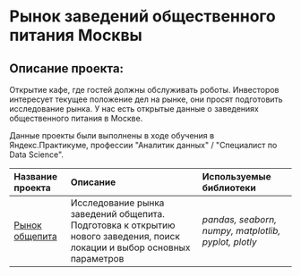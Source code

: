 # Рынок заведений общественного питания Москвы
## Описание проекта: 
Открытие кафе, где гостей должны обслуживать роботы. Инвесторов интересует текущее положение дел на рынке, они просят подготовить исследование рынка. У нас есть открытые данные о заведениях общественного питания в Москве.

Данные проекты были выполнены в ходе обучения в Яндекс.Практикуме, профессии "Аналитик данных" / "Специалист по Data Science".

| Название проекта | Описание | Используемые библиотеки | 
| :---------------------- | :---------------------- | :---------------------- |
| [Рынок общепита](https://github.com/AlenaKudekova/Portfolio/blob/main/рынок%20заведений%20общепита/Рынок%20заведений%20общественного%20питания.ipynb) | Исследование рынка заведений общепита. Подготовка к открытию нового заведения, поиск локации и выбор основных параметров | *pandas, seaborn, numpy, matplotlib, pyplot, plotly* |

